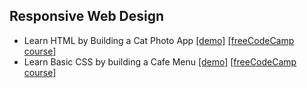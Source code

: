 ## Responsive Web Design

- Learn HTML by Building a Cat Photo App [[demo]](./cat-photo-app/) [[freeCodeCamp course]](https://www.freecodecamp.org/learn/2022/responsive-web-design/learn-html-by-building-a-cat-photo-app/)
- Learn Basic CSS by building a Cafe Menu [[demo]](./cafe-menu/) [[freeCodeCamp course]](https://www.freecodecamp.org/learn/2022/responsive-web-design/learn-basic-css-by-building-a-cafe-menu/step-1)

